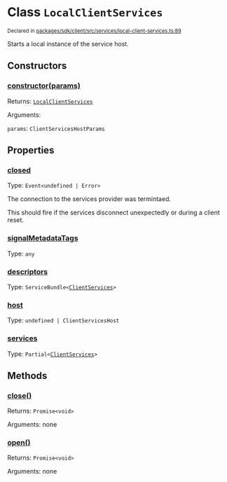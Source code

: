 # Class `LocalClientServices`
<sub>Declared in [packages/sdk/client/src/services/local-client-services.ts:89](https://github.com/dxos/dxos/blob/8ed3715dc/packages/sdk/client/src/services/local-client-services.ts#L89)</sub>


Starts a local instance of the service host.

## Constructors
### [constructor(params)](https://github.com/dxos/dxos/blob/8ed3715dc/packages/sdk/client/src/services/local-client-services.ts#L101)




Returns: <code>[LocalClientServices](/api/@dxos/client/classes/LocalClientServices)</code>

Arguments: 

`params`: <code>ClientServicesHostParams</code>



## Properties
### [closed](https://github.com/dxos/dxos/blob/8ed3715dc/packages/sdk/client/src/services/local-client-services.ts#L90)
Type: <code>Event&lt;undefined | Error&gt;</code>

The connection to the services provider was termintaed.

This should fire if the services disconnect unexpectedly or during a client reset.

### [signalMetadataTags](https://github.com/dxos/dxos/blob/8ed3715dc/packages/sdk/client/src/services/local-client-services.ts#L94)
Type: <code>any</code>



### [descriptors](https://github.com/dxos/dxos/blob/8ed3715dc/packages/sdk/client/src/services/local-client-services.ts#L119)
Type: <code>ServiceBundle&lt;[ClientServices](/api/@dxos/client/types/ClientServices)&gt;</code>



### [host](https://github.com/dxos/dxos/blob/8ed3715dc/packages/sdk/client/src/services/local-client-services.ts#L127)
Type: <code>undefined | ClientServicesHost</code>



### [services](https://github.com/dxos/dxos/blob/8ed3715dc/packages/sdk/client/src/services/local-client-services.ts#L123)
Type: <code>Partial&lt;[ClientServices](/api/@dxos/client/types/ClientServices)&gt;</code>




## Methods
### [close()](https://github.com/dxos/dxos/blob/8ed3715dc/packages/sdk/client/src/services/local-client-services.ts#L160)




Returns: <code>Promise&lt;void&gt;</code>

Arguments: none




### [open()](https://github.com/dxos/dxos/blob/8ed3715dc/packages/sdk/client/src/services/local-client-services.ts#L132)




Returns: <code>Promise&lt;void&gt;</code>

Arguments: none




